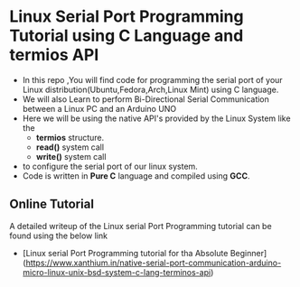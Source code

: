 # Linux Serial Port Programming Tutorial using C Language and termios API

- In this repo ,You will find code for programming the serial port of your Linux distribution(Ubuntu,Fedora,Arch,Linux Mint) using C language.
- We will also Learn to perform Bi-Directional Serial Communication between a Linux PC and an Arduino UNO
- Here we will be using the native API's provided by the Linux System like the
  - **termios** structure.
  - **read()** system call
  - **write()** system call
-  to configure the serial port of our linux system.
-  Code is written in **Pure C** language and compiled using **GCC**.

## Online Tutorial
A detailed writeup of the Linux serial Port Programming tutorial can be found using the below link
- [Linux serial Port Programming tutorial for tha Absolute Beginner] (https://www.xanthium.in/native-serial-port-communication-arduino-micro-linux-unix-bsd-system-c-lang-terminos-api)
